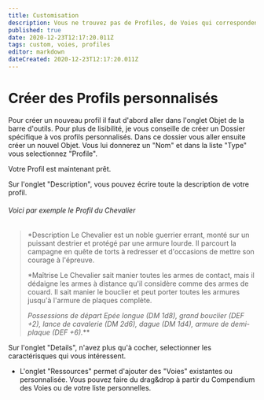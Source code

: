 ```yaml
---
title: Customisation
description: Vous ne trouvez pas de Profiles, de Voies qui correspondent à votre style de jeu ? Créez les !
published: true
date: 2020-12-23T12:17:20.011Z
tags: custom, voies, profiles
editor: markdown
dateCreated: 2020-12-23T12:17:20.011Z
---
```


# Créer des Profils personnalisés
Pour créer un nouveau profil il faut d'abord aller dans l'onglet Objet de la barre d'outils. 
Pour plus de lisibilité, je vous conseille de créer un Dossier spécifique à vos profils personnalisés.
Dans ce dossier vous aller ensuite créer un nouvel Objet. Vous lui donnerez un "Nom" et dans la liste "Type" vous selectionnez "Profile".

Votre Profil est maintenant prêt.

Sur l'onglet "Description", vous pouvez écrire toute la description de votre profil.

 ###### Voici par exemple le Profil du Chevalier
> *Description
> Le Chevalier est un noble guerrier errant, monté sur un puissant destrier et protégé par une armure lourde. Il parcourt la campagne en quête de torts à redresser et d'occasions de mettre son courage à l'épreuve.
> 
> *Maîtrise
> Le Chevalier sait manier toutes les armes de contact, mais il dédaigne les armes à distance qu'il considère comme des armes de couard. Il sait manier le bouclier et peut porter toutes les armures jusqu'à l'armure de plaques complète.
> 
> *Possessions de départ
> Epée longue (DM 1d8), grand bouclier (DEF +2), lance de cavalerie (DM 2d6), dague (DM 1d4), armure de demi-plaque (DEF +6).***

Sur l'onglet "Details", n'avez plus qu'à cocher, selectionner les caractérisques qui vous intéressent.
- L'onglet "Ressources" permet d'ajouter des "Voies" existantes ou personnalisée. Vous pouvez faire du drag&drop à partir du Compendium des Voies ou de votre liste personnelles.